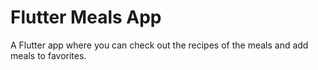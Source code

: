 # Flutter Meals App

A Flutter app where you can check out the recipes of the meals and add meals to favorites.
